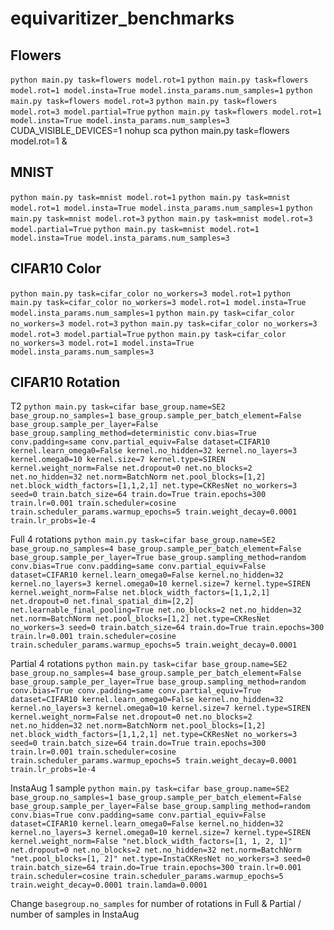 # equivaritizer_benchmarks

## Flowers

`python main.py task=flowers model.rot=1`
`python main.py task=flowers model.rot=1 model.insta=True model.insta_params.num_samples=1`
`python main.py task=flowers model.rot=3`
`python main.py task=flowers model.rot=3 model.partial=True`
`python main.py task=flowers model.rot=1 model.insta=True model.insta_params.num_samples=3`
CUDA_VISIBLE_DEVICES=1 nohup sca python main.py task=flowers model.rot=1 &
## MNIST

`python main.py task=mnist model.rot=1`
`python main.py task=mnist model.rot=1 model.insta=True model.insta_params.num_samples=1`
`python main.py task=mnist model.rot=3`
`python main.py task=mnist model.rot=3 model.partial=True`
`python main.py task=mnist model.rot=1 model.insta=True model.insta_params.num_samples=3`

## CIFAR10 Color

`python main.py task=cifar_color no_workers=3 model.rot=1`
`python main.py task=cifar_color no_workers=3 model.rot=1 model.insta=True model.insta_params.num_samples=1`
`python main.py task=cifar_color no_workers=3 model.rot=3`
`python main.py task=cifar_color no_workers=3 model.rot=3 model.partial=True`
`python main.py task=cifar_color no_workers=3 model.rot=1 model.insta=True model.insta_params.num_samples=3`

## CIFAR10 Rotation

T2
`python main.py task=cifar base_group.name=SE2 base_group.no_samples=1 base_group.sample_per_batch_element=False base_group.sample_per_layer=False base_group.sampling_method=deterministic conv.bias=True conv.padding=same conv.partial_equiv=False dataset=CIFAR10 kernel.learn_omega0=False kernel.no_hidden=32 kernel.no_layers=3 kernel.omega0=10 kernel.size=7 kernel.type=SIREN kernel.weight_norm=False net.dropout=0 net.no_blocks=2 net.no_hidden=32 net.norm=BatchNorm net.pool_blocks=[1,2] net.block_width_factors=[1,1,2,1] net.type=CKResNet no_workers=3 seed=0 train.batch_size=64 train.do=True train.epochs=300 train.lr=0.001 train.scheduler=cosine train.scheduler_params.warmup_epochs=5 train.weight_decay=0.0001 train.lr_probs=1e-4`

Full
4 rotations
`python main.py task=cifar base_group.name=SE2 base_group.no_samples=4 base_group.sample_per_batch_element=False base_group.sample_per_layer=True base_group.sampling_method=random conv.bias=True conv.padding=same conv.partial_equiv=False dataset=CIFAR10 kernel.learn_omega0=False kernel.no_hidden=32 kernel.no_layers=3 kernel.omega0=10 kernel.size=7 kernel.type=SIREN kernel.weight_norm=False net.block_width_factors=[1,1,2,1] net.dropout=0 net.final_spatial_dim=[2,2] net.learnable_final_pooling=True net.no_blocks=2 net.no_hidden=32 net.norm=BatchNorm net.pool_blocks=[1,2] net.type=CKResNet no_workers=3 seed=0 train.batch_size=64 train.do=True train.epochs=300 train.lr=0.001 train.scheduler=cosine train.scheduler_params.warmup_epochs=5 train.weight_decay=0.0001`

Partial
4 rotations
`python main.py task=cifar base_group.name=SE2 base_group.no_samples=4 base_group.sample_per_batch_element=False base_group.sample_per_layer=True base_group.sampling_method=random conv.bias=True conv.padding=same conv.partial_equiv=True dataset=CIFAR10 kernel.learn_omega0=False kernel.no_hidden=32 kernel.no_layers=3 kernel.omega0=10 kernel.size=7 kernel.type=SIREN kernel.weight_norm=False net.dropout=0 net.no_blocks=2 net.no_hidden=32 net.norm=BatchNorm net.pool_blocks=[1,2] net.block_width_factors=[1,1,2,1] net.type=CKResNet no_workers=3 seed=0 train.batch_size=64 train.do=True train.epochs=300 train.lr=0.001 train.scheduler=cosine train.scheduler_params.warmup_epochs=5 train.weight_decay=0.0001 train.lr_probs=1e-4`

InstaAug 1 sample
`python main.py task=cifar base_group.name=SE2 base_group.no_samples=1 base_group.sample_per_batch_element=False base_group.sample_per_layer=False base_group.sampling_method=random conv.bias=True conv.padding=same conv.partial_equiv=False dataset=CIFAR10 kernel.learn_omega0=False kernel.no_hidden=32 kernel.no_layers=3 kernel.omega0=10 kernel.size=7 kernel.type=SIREN kernel.weight_norm=False "net.block_width_factors=[1, 1, 2, 1]" net.dropout=0 net.no_blocks=2 net.no_hidden=32 net.norm=BatchNorm "net.pool_blocks=[1, 2]" net.type=InstaCKResNet no_workers=3 seed=0 train.batch_size=64 train.do=True train.epochs=300 train.lr=0.001 train.scheduler=cosine train.scheduler_params.warmup_epochs=5 train.weight_decay=0.0001 train.lamda=0.0001`

Change `basegroup.no_samples` for number of rotations in Full & Partial / number of samples in InstaAug
